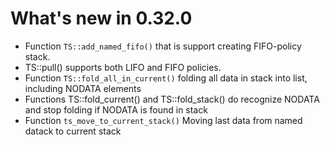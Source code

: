 # What's new in 0.32.0

* Function ```TS::add_named_fifo()``` that is support creating FIFO-policy stack.
* TS::pull() supports both LIFO and FIFO policies.
* Function ```TS::fold_all_in_current()``` folding all data in stack into list, including NODATA elements
* Functions TS::fold_current() and TS::fold_stack() do recognize NODATA and stop folding if NODATA is found in stack
* Function ```ts_move_to_current_stack()``` Moving last data from named datack to current stack

